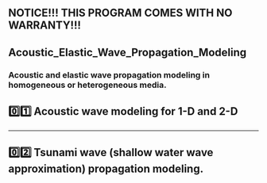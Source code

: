 ## NOTICE!!! THIS PROGRAM COMES WITH NO WARRANTY!!!

## Acoustic_Elastic_Wave_Propagation_Modeling
### Acoustic and elastic wave propagation modeling in homogeneous or heterogeneous media.

## :zero::one: Acoustic wave modeling for 1-D and 2-D

***

## :zero::two: Tsunami wave (shallow water wave approximation) propagation modeling.
